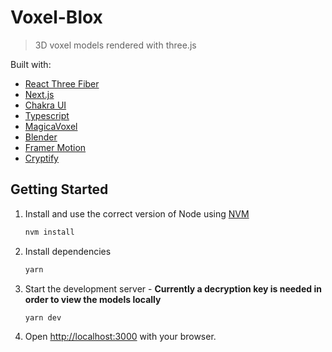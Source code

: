 # Voxel-Blox

> 3D voxel models rendered with three.js

<!-- ![mockup1](./public/images/mockup2.png)
![mockup2](./public/images/mockup1.png) -->

Built with:

-   [React Three Fiber](https://docs.pmnd.rs/react-three-fiber/getting-started/introduction)
-   [Next.js](https://www.nextjs.org/)
-   [Chakra UI](https://chakra-ui.com/)
-   [Typescript](https://www.typescriptlang.org/)
-   [MagicaVoxel](https://ephtracy.github.io/)
-   [Blender](https://www.blender.org/)
-   [Framer Motion](https://www.framer.com/motion/)
-   [Cryptify](https://github.com/mikechabot/cryptify)

## Getting Started

1. Install and use the correct version of Node using [NVM](https://github.com/nvm-sh/nvm)

    ```sh
    nvm install
    ```

2. Install dependencies

    ```sh
    yarn
    ```

3. Start the development server - **Currently a decryption key is needed in order to view the models locally**

    ```bash
    yarn dev
    ```

4. Open [http://localhost:3000](http://localhost:3000) with your browser.
